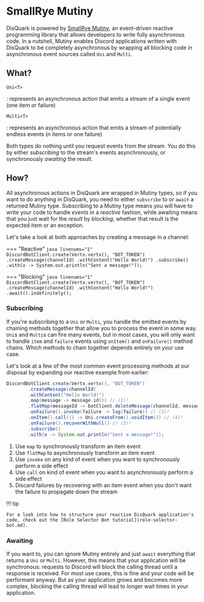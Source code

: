 # SmallRye Mutiny

DisQuark is powered by [SmallRye Mutiny](https://smallrye.io/smallrye-mutiny), an event-driven reactive programming library that allows developers to write fully asynchronous code. In a nutshell, Mutiny enables Discord applications written with DisQuark to be completely asynchronous by wrapping all blocking code in asynchronous event sources called `Uni` and `Multi`.

## What?

`Uni<T>`

: represents an asynchronous action that emits a stream of a single event (one item or failure)

`Multi<T>`

: represents an asynchronous action that emits a stream of potentially endless events (n items or one failure)

Both types do nothing until you request events from the stream. You do this by either *subscribing* to the stream's events asynchronously, or synchronously *awaiting* the result.

## How?

All asynchronous actions in DisQuark are wrapped in Mutiny types, so if you want to do anything in DisQuark, you need to either `subscribe` to or `await` a returned Mutiny type. Subscribing to a Mutiny type means you will have to write your code to handle *events* in a *reactive* fashion, while awaiting means that you just wait for the *result* by *blocking*, whether that result is the expected item or an exception. 

Let's take a look at both approaches by creating a message in a channel:

=== "Reactive"
    ```java linenums="1"
    DiscordBotClient.create(Vertx.vertx(), "BOT_TOKEN")
        .createMessage(channelId)
        .withContent("Hello World!")
        .subscribe()
        .with(x -> System.out.println("Sent a message!"));
    ```

=== "Blocking"
    ```java linenums="1"
    DiscordBotClient.create(Vertx.vertx(), "BOT_TOKEN")
        .createMessage(channelId)
        .withContent("Hello World!")
        .await().indefinitely();
    ```

### Subscribing

If you're subscribing to a `Uni` or `Multi`, you handle the emitted events by chaining methods together that allow you to process the event in some way. `Uni`s and `Multi`s can fire many events, but in most cases, you will only want to handle `item` and `failure` events using `onItem()` and `onFailure()` method chains. Which methods to chain together depends entirely on your use case. 

Let's look at a few of the most common event processing methods at our disposal by expanding our reactive example from earlier:
```java linenums="1"
DiscordBotClient.create(Vertx.vertx(), "BOT_TOKEN")
        .createMessage(channelId)
        .withContent("Hello World!")
        .map(message -> message.id()) // (1)!
        .flatMap(messageId -> botClient.deleteMessage(channelId, messageId, null)) // (2)!
        .onFailure().invoke(failure -> log(failure)) // (3)!
        .onItem().call(() -> Uni.createFrom().voidItem()) // (4)!
        .onFailure().recoverWithNull() // (5)!
        .subscribe()
        .with(x -> System.out.println("Sent a message!"));
```

1. Use `map` to synchronously transform an item event
2. Use `flatMap` to asynchronously transform an item event
3. Use `invoke` on any kind of event when you want to synchronously perform a side effect
4. Use `call` on kind of event when you want to asynchronously perform a side effect
5. Discard failures by recovering with an item event when you don't want the failure to propagate down the stream

!!! tip 

    For a look into how to structure your reactive DisQuark application's code, check out the [Role Selector Bot tutorial](role-selector-bot.md).

### Awaiting

If you want to, you can ignore Mutiny entirely and just `await` everything that returns a `Uni` or `Multi`. However, this means that your application will be synchronous: requests to Discord will block the calling thread until a response is received. For most use cases, this is fine and your code will be performant anyway. But as your application grows and becomes more complex, blocking the calling thread will lead to longer wait times in your application.